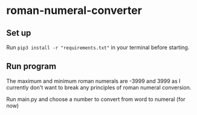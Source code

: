 # roman-numeral-converter

## Set up

Run `pip3 install -r "requirements.txt"` in your terminal before starting.

## Run program

The maximum and minimum roman numerals are -3999 and 3999 as I currently don't want to break any principles of roman numeral conversion.

Run main.py and choose a number to convert from word to numeral (for now)
